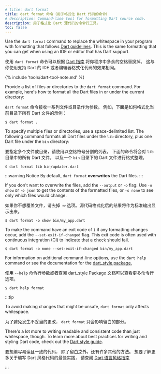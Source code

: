 ```yaml
---
# title: dart format
title: dart format 命令（用于格式化 Dart 代码的命令）
# description: Command-line tool for formatting Dart source code.
description: 用于格式化 Dart 源代码的命令行工具。
toc: false
---
```


Use the `dart format` command to replace the whitespace in your program
with formatting that follows
[Dart guidelines](/effective-dart/style#formatting).
This is the same formatting that you can get
when using an IDE or editor that has Dart support.

使用 `dart format` 命令可以根据
[Dart 指南](/effective-dart/style#formatting)
将你程序中多余的空格替换掉。
这与你使用支持 Dart 的 IDE 或者编辑器格式化代码的效果相同。

{% include 'tools/dart-tool-note.md' %}

Provide a list of files or directories to the `dart format` command.
For example, here's how to format all the Dart files
in or under the current directory:

`dart format` 命令接收一系列文件或目录作为参数。
例如，下面是如何格式化当前目录下所有 Dart 文件的示例：

```console
$ dart format .
```

To specify multiple files or directories,
use a space-delimited list.
The following command formats all Dart files under the `lib` directory,
plus one Dart file under the `bin` directory:

要指定多个文件或目录，请使用以空格符号分割的列表。
下面的命令将会对 `lib` 目录中的所有 Dart 文件，
以及一个 `bin` 目录下的 Dart 文件进行格式整理。

```console
$ dart format lib bin/updater.dart 
```

:::warning Notice
By default, `dart format` **overwrites** the Dart files.
:::

If you don't want to overwrite the files,
add the `--output` or `-o` flag.
Use `-o show` or `-o json` to get the contents of the formatted files,
or `-o none` to see only which files would change.

如果你不想覆盖文件，请去掉 `-w` 选项。源代码格式化后的结果将作为标准输出显示出来。

```console
$ dart format -o show bin/my_app.dart
```

To make the command have an exit code of `1`
if any formatting changes occur,
add the `--set-exit-if-changed` flag.
This exit code is often used with continuous integration (CI)
to indicate that a check should fail.

```console
$ dart format -o none --set-exit-if-changed bin/my_app.dart
```

For information on additional command-line options,
use the `dart help` command or see the documentation for the
[dart_style package.]({{site.pub-pkg}}/dart_style)

使用 `--help` 命令行参数或者查阅 [dart_style Package]({{site.pub-pkg}}/dart_style) 文档可以查看更多命令行选项。

```console
$ dart help format
```

:::tip

To avoid making changes that might be unsafe,
`dart format` only affects whitespace.

为了避免发生不妥当的更改，
`dart format` 只会影响留白的部分。

There's a lot more to writing readable and
consistent code than just whitespace, though.
To learn more about best practices for writing and styling Dart code,
check out the [Dart style guide][].

要想编写易读且一致的代码，
除了留白之外，还有许多其他的方法。
想要了解更多关于编写 Dart 风格代码的最佳实践，
请查阅 [Dart 语言风格指南][Dart style guide]

:::

[Dart style guide]: /effective-dart/style
